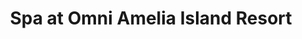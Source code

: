 ---
title: "Spa at Omni Amelia Island Resort"
url: /amelia-island/spa-at-omni-amelia-island-resort/
shop: massage
---
